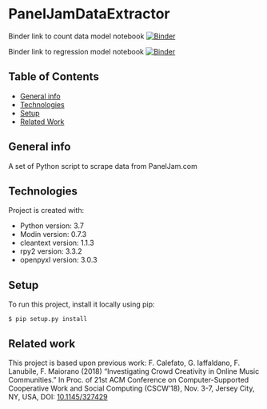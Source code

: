 # PanelJamDataExtractor
Binder link to count data model notebook
[![Binder](https://mybinder.org/badge_logo.svg)](https://mybinder.org/v2/gh/collab-uniba/PanelJamDataExtractor.git/master?filepath=notebook%2FcountDataModel.ipynb)

Binder link to regression model notebook
[![Binder](https://mybinder.org/badge_logo.svg)](https://mybinder.org/v2/gh/collab-uniba/PanelJamDataExtractor.git/master?filepath=notebook%2FregressionModel.ipynb)
 
## Table of Contents
* [General info](#general-info)
* [Technologies](#technologies)
* [Setup](#Setup)
* [Related Work](#Related-Work)

## General info
A set of Python script to scrape data from PanelJam.com

## Technologies
Project is created with:
* Python version: 3.7
* Modin version: 0.7.3
* cleantext version: 1.1.3
* rpy2 version: 3.3.2
* openpyxl version: 3.0.3

## Setup
To run this project, install it locally using pip:

```
$ pip setup.py install
```

## Related work
This project is based upon previous work: 
F. Calefato, G. Iaffaldano, F. Lanubile, F. Maiorano (2018) “Investigating Crowd Creativity in Online Music Communities.” In Proc. of 21st ACM Conference on Computer-Supported Cooperative Work and Social Computing (CSCW’18), Nov. 3-7, Jersey City, NY, USA, DOI: [10.1145/327429](https://doi.org/10.1145/3274296)
